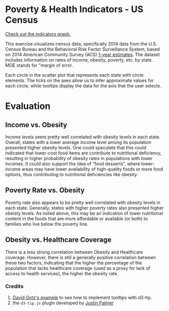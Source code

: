 # Poverty & Health Indicators - US Census


[Check out the indicators graph.](https://patelpurvip.github.io/Poverty-Health-Indicators-USCensus/)

This exercise visualizes census data, specifically 2014 data from the U.S. Census Bureau and the Behavioral Risk Factor Surveillance System, based on 2014 American Community Survey (ACS) [1-year estimates](https://data.census.gov/cedsci/table?q=United%20States&g=0100000US&tid=ACSDP1Y2018.DP05). The dataset includes information on rates of income, obesity, poverty, etc. by state. MOE stands for "margin of error.

Each circle in the scatter plot that represents each state with circle elements. The ticks on the axes allow us to infer approximate values for each circle, while tooltips display the data for the axis that the user selects. 


# Evaluation

## Income vs. Obesity
Income levels seem pretty well correlated with obesity levels in each state. Overall, states with a lower average income level among its population presented higher obesity levels. One could speculate that this could indicated that lower-cost food items are contribute to nutritional deficiency, resulting in higher probability of obesity rates in populations with lower incomes. It could also support the idea of “food desserts”, where lower-income areas may have lower availability of high-quality foods or more food options, thus contributing to nutritional deficiencies like obesity.

## Poverty Rate vs. Obesity
Poverty rate also appears to be pretty well correlated with obesity levels in each state.  Generally, states with higher poverty rates also presented higher obeisty levels. As noted above, this may be an indication of lower nutritional content in the foods that are more affordable or available (or both) to families who live below the poverty line.  

## Obesity vs. Healthcare Coverage
There is a less strong correlation between Obesity and Healthcare coverage.  However, there is still a generally positive correlation between these two factors, indicating that the higher the percentage of the population that lacks healthcare coverage (used as a proxy for lack of access to health services), the higher the obesity rate. 

### Credits
1. [David Gotz's example](https://bl.ocks.org/davegotz/bd54b56723c154d25eedde6504d30ad7) to see how to implement tooltips with d3-tip.
2. the `d3-tip.js` plugin developed by [Justin Palmer](https://github.com/Caged)